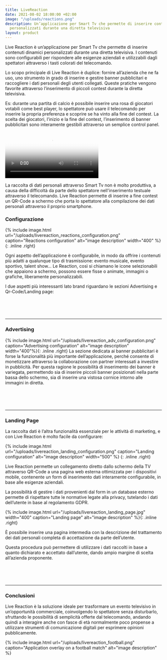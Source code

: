 ```yaml
---
title: LiveReaction
date: 2021-08-02 18:00:00 +02:00
image: "/uploads/reactions.png"
description: Un’applicazione per Smart Tv che permette di inserire contenuti dinamici
  personalizzati durante una diretta televisiva
layout: product
---
```


Live Reaction è un’applicazione per Smart Tv che permette di inserire contenuti dinamici personalizzati durante una diretta televisiva. I contenuti sono configurabili per rispondere alle esigenze aziendali e utilizzabili dagli spettatori attraverso i tasti colorati del telecomando.

Lo scopo principale di Live Reaction è duplice: fornire all’azienda che ne fa uso, uno strumento in grado di inserire e gestire banner pubblicitari e raccogliere i dati personali degli utenti collegati. Queste pratiche vengono favorite attraverso l’inserimento di piccoli contest durante la diretta televisiva.

Es: durante una partita di calcio è possibile inserire una rosa di giocatori votabili come best player, lo spettatore può usare il telecomando per inserire la propria preferenza e scoprire se ha vinto alla fine del contest. La scelta dei giocatori, l’inizio e la fine del contest, l’inserimento di banner pubblicitari sono interamente gestibili attraverso un semplice control panel.

<video controls="true" allowfullscreen="true" poster="path/to/poster_image.png">
  <source src="/uploads/livereaction_video.mp4" type="video/mp4">
</video>

La raccolta di dati personali attraverso Smart Tv non è molto produttiva, a causa della difficoltà da parte dello spettatore nell'inserimento testuale attraverso il telecomando. Live Reaction permette di inserire a fine contest un QR-Code a schermo che porta lo spettatore alla compilazione dei dati personali attraverso il proprio smartphone.

### Configurazione
{% include image.html url="/uploads/livereaction_reactions_configuration.png" caption="Reactions configuration" alt="image description" width="400" %}{: .inline .right}

Ogni aspetto dell’applicazione è configurabile, in modo da offrire i contenuti più adatti a qualunque tipo di trasmissione: evento musicale, evento sportivo, talent show…
Le Reaction, così si chiamano le icone selezionabili che appaiono a schermo, possono essere fisse o animate, immagini o grafiche, liberamente personalizzabili.

I due aspetti più interessanti lato brand riguardano le sezioni Advertising e Qr-Code/Landing page:

<br>

<br>

<br>

----

### Advertising
{% include image.html url="/uploads/livereaction_adv_configuration.png" caption="Advertising configuration" alt="image description" width="400"%}{: .inline .right}
La sezione dedicata ai banner pubblicitari è forse la funzionalità più importante dell’applicazione, perché consente di monetizzare attraverso la collaborazione con partner interessati a investire in pubblicità.
Per questa ragione le possibilità di inserimento dei banner è variegata, permettendo sia di inserire piccoli banner posizionati nella parte bassa dello schermo, sia di inserire una vistosa cornice intorno alle immagini in diretta.

<br>

<br>

<br>

----

### Landing Page
La raccolta dati è l’altra funzionalità essenziale per le attività di marketing, e con Live Reaction è molto facile da configurare:

{% include image.html url="/uploads/livereaction_landing_configuration.png" caption="Landing configuration" alt="image description" width="500" %} {: .inline .right}

Live Reaction permette un collegamento diretto dallo schermo della TV attraverso QR-Code a una pagina web esterna ottimizzata per i dispositivi mobile, contenente un form di inserimento dati interamente configurabile, in base alle esigenze aziendali.

La possibilità di gestire i dati provenienti dal form in un database esterno permette di rispettare tutte le normative legate alla privacy, tutelando i dati dell’utente in base al regolamento GDPR.

{% include image.html url="/uploads/livereaction_landing_page.jpg" width="400" caption="Landing page" alt="image description" %}{: .inline .right}

È possibile inserire una pagina intermedia con la descrizione del trattamento dei dati personali completa di accettazione da parte dell’utente.

Questa procedura può permettere di utilizzare i dati raccolti in base a quanto dichiarato e accettato dall’utente, dando ampio margine di scelta all’azienda proponente.

<br>

<br>

<br>

----

### Conclusioni
Live Reaction è la soluzione ideale per trasformare un evento televisivo in un’opportunità commerciale, coinvolgendo lo spettatore senza disturbarlo, sfruttando le possibilità di semplicità offerte dal telecomando, andando quindi a interagire anche con fasce di età normalmente poco propense a utilizzare strumenti di comunicazione digitali per esprimere opinioni pubblicamente.


{% include image.html url="/uploads/livereaction_football.png" caption="Application overlay on a football match" alt="image description" %}


